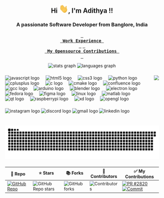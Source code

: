 <h2  align="center">Hi <img src="https://github.com/ItsRoy69/ItsRoy69/blob/main/Hi.gif" width="30">, I'm Adithya !!</h2>
<h3  align="center">A passionate Software Developer from Banglore, India</h3>
<div align="center">

**[<kbd> <br> Work Experience <br> </kbd>](#work-experience)**
**[<kbd> <br> My Opensource Contributions <br> </kbd>](#my-opensource)**

</div>

<div align="center">
  <img src="https://github-readme-stats.vercel.app/api?username=adithyahk46&hide_title=false&hide_rank=false&show_icons=true&include_all_commits=true&count_private=true&disable_animations=false&theme=dracula&locale=en&hide_border=false" height="150" alt="stats graph"  />
  <img src="https://github-readme-stats.vercel.app/api/top-langs?username=adithyahk46&locale=en&hide_title=false&layout=compact&card_width=320&langs_count=5&theme=dracula&hide_border=false" height="150" alt="languages graph"  />
</div>

###

<img align="right" height="150" src="https://user-images.githubusercontent.com/78967360/170852240-49c451c2-5323-4d71-81fe-9a0c6bd6a23a.gif"  />

###

<div align="left">
  <img src="https://cdn.jsdelivr.net/gh/devicons/devicon/icons/javascript/javascript-original.svg" height="30" alt="javascript logo"  />
  <img width="12" />
  <img src="https://cdn.jsdelivr.net/gh/devicons/devicon/icons/html5/html5-original.svg" height="30" alt="html5 logo"  />
  <img width="12" />
  <img src="https://cdn.jsdelivr.net/gh/devicons/devicon/icons/css3/css3-original.svg" height="30" alt="css3 logo"  />
  <img width="12" />
  <img src="https://cdn.jsdelivr.net/gh/devicons/devicon/icons/python/python-original.svg" height="30" alt="python logo"  />
  <img width="12" />
  <img src="https://cdn.jsdelivr.net/gh/devicons/devicon/icons/cplusplus/cplusplus-original.svg" height="30" alt="cplusplus logo"  />
  <img width="12" />
  <img src="https://skillicons.dev/icons?i=c" height="30" alt="c logo"  />
  <img width="12" />
  <img src="https://cdn.jsdelivr.net/gh/devicons/devicon/icons/cmake/cmake-original.svg" height="30" alt="cmake logo"  />
  <img width="12" />
  <img src="https://cdn.jsdelivr.net/gh/devicons/devicon/icons/confluence/confluence-original.svg" height="30" alt="confluence logo"  />
  <img width="12" />
  <img src="https://cdn.jsdelivr.net/gh/devicons/devicon/icons/gcc/gcc-original.svg" height="30" alt="gcc logo"  />
  <img width="12" />
  <img src="https://cdn.simpleicons.org/arduino/00979D" height="30" alt="arduino logo"  />
  <img width="12" />
  <img src="https://cdn.jsdelivr.net/gh/devicons/devicon/icons/blender/blender-original.svg" height="30" alt="blender logo"  />
  <img width="12" />
  <img src="https://cdn.jsdelivr.net/gh/devicons/devicon/icons/electron/electron-original.svg" height="30" alt="electron logo"  />
  <img width="12" />
  <img src="https://cdn.jsdelivr.net/gh/devicons/devicon/icons/fedora/fedora-original.svg" height="30" alt="fedora logo"  />
  <img width="12" />
  <img src="https://cdn.jsdelivr.net/gh/devicons/devicon/icons/figma/figma-original.svg" height="30" alt="figma logo"  />
  <img width="12" />
  <img src="https://cdn.jsdelivr.net/gh/devicons/devicon/icons/linux/linux-original.svg" height="30" alt="linux logo"  />
  <img width="12" />
  <img src="https://cdn.jsdelivr.net/gh/devicons/devicon/icons/matlab/matlab-original.svg" height="30" alt="matlab logo"  />
  <img width="12" />
  <img src="https://cdn.jsdelivr.net/gh/devicons/devicon/icons/qt/qt-original.svg" height="30" alt="qt logo"  />
  <img width="12" />
  <img src="https://cdn.jsdelivr.net/gh/devicons/devicon/icons/raspberrypi/raspberrypi-original.svg" height="30" alt="raspberrypi logo"  />
  <img width="12" />
  <img src="https://skillicons.dev/icons?i=xd" height="30" alt="xd logo"  />
  <img width="12" />
  <img src="https://img.shields.io/badge/OpenGL-5586A4?logo=opengl&logoColor=white&style=for-the-badge" height="30" alt="opengl logo"  />
</div>

###

<div align="left">
  <img src="https://img.shields.io/static/v1?message=Instagram&logo=instagram&label=&color=E4405F&logoColor=white&labelColor=&style=for-the-badge" height="35" alt="instagram logo"  />
  <img src="https://img.shields.io/static/v1?message=Discord&logo=discord&label=&color=7289DA&logoColor=white&labelColor=&style=for-the-badge" height="35" alt="discord logo"  />
  <img src="https://img.shields.io/static/v1?message=Gmail&logo=gmail&label=&color=D14836&logoColor=white&labelColor=&style=for-the-badge" height="35" alt="gmail logo"  />
  <img src="https://img.shields.io/static/v1?message=LinkedIn&logo=linkedin&label=&color=0077B5&logoColor=white&labelColor=&style=for-the-badge" height="35" alt="linkedin logo"  />
</div>

###

<br clear="both">

<picture>
  <source media="(prefers-color-scheme: dark)" srcset="https://raw.githubusercontent.com/adithyahk46/adithyahk46/output/github-contribution-grid-snake-dark.svg">
  <source media="(prefers-color-scheme: light)" srcset="https://raw.githubusercontent.com/adithyahk46/adithyahk46/output/github-contribution-grid-snake.svg">
  <img alt="github contribution grid snake animation" src="https://raw.githubusercontent.com/adithyahk46/adithyahk46/output/github-contribution-grid-snake.svg">
</picture>

###

| 🎁 Repo | ⭐ Stars | 📚 Forks | 👥 Contributors | ✅ My Contributions |
| --- | --- | --- | --- | --- |
| [![GitHub Repo](https://img.shields.io/badge/osgEarth-osgEarth-blue?style=flat-square)](https://github.com/gwaldron/osgearth) | ![GitHub Repo stars](https://img.shields.io/github/stars/gwaldron/osgearth?style=flat-square) | ![GitHub forks](https://img.shields.io/github/forks/gwaldron/osgearth?style=flat-square) | ![Contributors](https://img.shields.io/github/contributors/gwaldron/osgearth?style=flat-square) | [![PR #2820](https://img.shields.io/badge/PR%20%232820-Merged-brightgreen?style=flat-square)](https://github.com/gwaldron/osgearth/pull/2820) <br> [![Commit](https://img.shields.io/badge/Commit-2e3c242-blue?style=flat-square)](https://github.com/gwaldron/osgearth/commit/2e3c242c03bc3c6c1961e693cd0413f2274ea2dc) |


